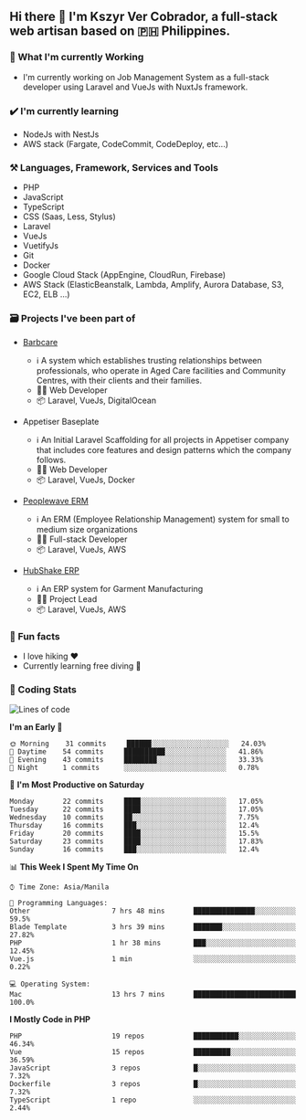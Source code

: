 ## Hi there 👋 I'm Kszyr Ver Cobrador, a full-stack web artisan based on 🇵🇭 Philippines.

### 🚀 What I'm currently Working

- I'm currently working on Job Management System as a full-stack developer using Laravel and VueJs with NuxtJs framework.

### ✔️ I'm currently learning

- NodeJs with NestJs
- AWS stack (Fargate, CodeCommit, CodeDeploy, etc...)

### ⚒️ Languages, Framework, Services and Tools
- PHP
- JavaScript
- TypeScript
- CSS (Saas, Less, Stylus)
- Laravel
- VueJs
- VuetifyJs
- Git
- Docker
- Google Cloud Stack (AppEngine, CloudRun, Firebase)
- AWS Stack (ElasticBeanstalk, Lambda, Amplify, Aurora Database, S3, EC2, ELB ...)


### 🗃 Projects I've been part of

- <a href="https://appetiser.com.au/portfolio/barbcare" target="_blank">Barbcare</a>

  - ℹ️ A system which establishes trusting relationships between professionals, who operate in Aged Care facilities and Community Centres, with their clients and their families.
  - 👨‍💻 Web Developer
  - 📦 Laravel, VueJs, DigitalOcean

- Appetiser Baseplate

  - ℹ️ An Initial Laravel Scaffolding for all projects in Appetiser company that includes core features and design patterns which the company follows.
  - 👨‍💻 Web Developer
  - 📦 Laravel, VueJs, Docker

- <a href="https://peoplewave.co" target="_blank">Peoplewave ERM</a>

  - ℹ️ An ERM (Employee Relationship Management) system for small to medium size organizations
  - 👨‍💻 Full-stack Developer
  - 📦 Laravel, VueJs, AWS

- <a href="https://www.posbang.com/garment-erp" target="_blank">HubShake ERP</a>

  - ℹ️ An ERP system for Garment Manufacturing
  - 👨‍💻 Project Lead
  - 📦 Laravel, VueJs, AWS

### 🌴 Fun facts

- I love hiking ❤️
- Currently learning free diving 🥽

### 🌟 Coding Stats

<!-- WakaTime Stats -->

<!--START_SECTION:waka-->
![Lines of code](https://img.shields.io/badge/From%20Hello%20World%20I%27ve%20Written-489371%20lines%20of%20code-blue)

**I'm an Early 🐤** 

```text
🌞 Morning    31 commits     ██████░░░░░░░░░░░░░░░░░░░   24.03% 
🌆 Daytime    54 commits     ██████████░░░░░░░░░░░░░░░   41.86% 
🌃 Evening    43 commits     ████████░░░░░░░░░░░░░░░░░   33.33% 
🌙 Night      1 commits      ░░░░░░░░░░░░░░░░░░░░░░░░░   0.78%

```
📅 **I'm Most Productive on Saturday** 

```text
Monday       22 commits     ████░░░░░░░░░░░░░░░░░░░░░   17.05% 
Tuesday      22 commits     ████░░░░░░░░░░░░░░░░░░░░░   17.05% 
Wednesday    10 commits     ██░░░░░░░░░░░░░░░░░░░░░░░   7.75% 
Thursday     16 commits     ███░░░░░░░░░░░░░░░░░░░░░░   12.4% 
Friday       20 commits     ████░░░░░░░░░░░░░░░░░░░░░   15.5% 
Saturday     23 commits     ████░░░░░░░░░░░░░░░░░░░░░   17.83% 
Sunday       16 commits     ███░░░░░░░░░░░░░░░░░░░░░░   12.4%

```


📊 **This Week I Spent My Time On** 

```text
⌚︎ Time Zone: Asia/Manila

💬 Programming Languages: 
Other                    7 hrs 48 mins       ███████████████░░░░░░░░░░   59.5% 
Blade Template           3 hrs 39 mins       ███████░░░░░░░░░░░░░░░░░░   27.82% 
PHP                      1 hr 38 mins        ███░░░░░░░░░░░░░░░░░░░░░░   12.45% 
Vue.js                   1 min               ░░░░░░░░░░░░░░░░░░░░░░░░░   0.22%

💻 Operating System: 
Mac                      13 hrs 7 mins       █████████████████████████   100.0%

```

**I Mostly Code in PHP** 

```text
PHP                      19 repos            ███████████░░░░░░░░░░░░░░   46.34% 
Vue                      15 repos            █████████░░░░░░░░░░░░░░░░   36.59% 
JavaScript               3 repos             █░░░░░░░░░░░░░░░░░░░░░░░░   7.32% 
Dockerfile               3 repos             █░░░░░░░░░░░░░░░░░░░░░░░░   7.32% 
TypeScript               1 repo              ░░░░░░░░░░░░░░░░░░░░░░░░░   2.44%

```



<!--END_SECTION:waka-->
